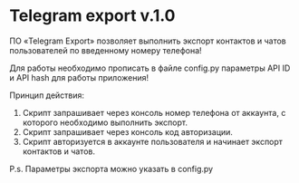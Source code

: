 # Telegram export v.1.0
ПО «Telegram Export» позволяет выполнить экспорт контактов и чатов пользователей по введенному номеру телефона!

Для работы необходимо прописать в файле config.py параметры API ID и API hash для работы приложения!

Принцип действия:

1. Скрипт запрашивает через консоль номер телефона от аккаунта, с которого необходимо выполнить экспорт.
2. Скрипт запрашивает через консоль код авторизации. 
3. Скрипт авторизуется в аккаунте пользователя и начинает экспорт контактов и чатов. 

P.s. Параметры экспорта можно указать в config.py
